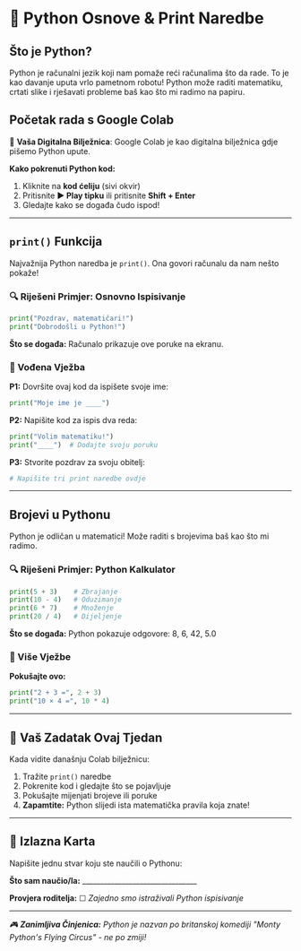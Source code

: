 # 🐍 Python Osnove & Print Naredbe

## Što je Python?
Python je računalni jezik koji nam pomaže reći računalima što da rade. To je kao davanje uputa vrlo pametnom robotu! Python može raditi matematiku, crtati slike i rješavati probleme baš kao što mi radimo na papiru.

## Početak rada s Google Colab
📱 **Vaša Digitalna Bilježnica**: Google Colab je kao digitalna bilježnica gdje pišemo Python upute.

**Kako pokrenuti Python kod:**
1. Kliknite na **kod ćeliju** (sivi okvir)
2. Pritisnite **▶️ Play tipku** ili pritisnite **Shift + Enter**
3. Gledajte kako se događa čudo ispod!

---

## `print()` Funkcija
Najvažnija Python naredba je `print()`. Ona govori računalu da nam nešto pokaže!

### 🔍 Riješeni Primjer: Osnovno Ispisivanje

```python
print("Pozdrav, matematičari!")
print("Dobrodošli u Python!")
```

**Što se događa:** Računalo prikazuje ove poruke na ekranu.

### 📝 Vođena Vježba

**P1:** Dovršite ovaj kod da ispišete svoje ime:
```python
print("Moje ime je ____")
```

**P2:** Napišite kod za ispis dva reda:
```python
print("Volim matematiku!")
print("____")  # Dodajte svoju poruku
```

**P3:** Stvorite pozdrav za svoju obitelj:
```python
# Napišite tri print naredbe ovdje
```

---

## Brojevi u Pythonu
Python je odličan u matematici! Može raditi s brojevima baš kao što mi radimo.

### 🔍 Riješeni Primjer: Python Kalkulator

```python
print(5 + 3)    # Zbrajanje
print(10 - 4)   # Oduzimanje  
print(6 * 7)    # Množenje
print(20 / 4)   # Dijeljenje
```

**Što se događa:** Python pokazuje odgovore: 8, 6, 42, 5.0

### 📝 Više Vježbe

**Pokušajte ovo:**
```python
print("2 + 3 =", 2 + 3)
print("10 × 4 =", 10 * 4)
```

---

## 🚀 Vaš Zadatak Ovaj Tjedan
Kada vidite današnju Colab bilježnicu:
1. Tražite `print()` naredbe
2. Pokrenite kod i gledajte što se pojavljuje
3. Pokušajte mijenjati brojeve ili poruke
4. **Zapamtite:** Python slijedi ista matematička pravila koja znate!

---

## 🎯 Izlazna Karta
Napišite jednu stvar koju ste naučili o Pythonu:

**Što sam naučio/la:** ________________________________

**Provjera roditelja:** ☐ *Zajedno smo istraživali Python ispisivanje*

---

*🎮 **Zanimljiva Činjenica:** Python je nazvan po britanskoj komediji "Monty Python's Flying Circus" - ne po zmiji!*